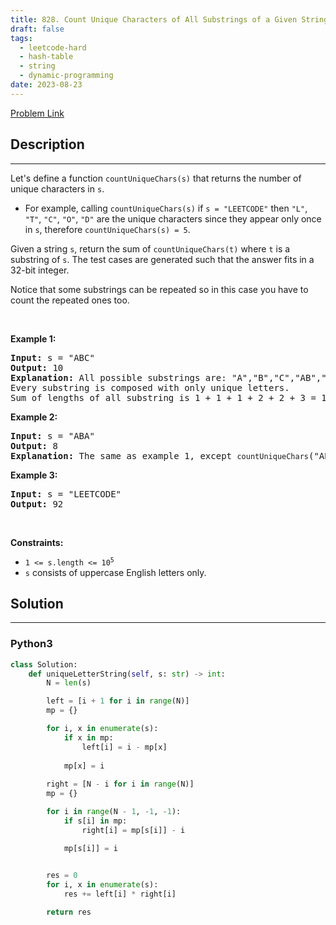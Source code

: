 ```yaml
---
title: 828. Count Unique Characters of All Substrings of a Given String
draft: false
tags: 
  - leetcode-hard
  - hash-table
  - string
  - dynamic-programming
date: 2023-08-23
---
```


[Problem Link](https://leetcode.com/problems/count-unique-characters-of-all-substrings-of-a-given-string/)

## Description

---
<p>Let&#39;s define a function <code>countUniqueChars(s)</code> that returns the number of unique characters in&nbsp;<code>s</code>.</p>

<ul>
	<li>For example, calling <code>countUniqueChars(s)</code> if <code>s = &quot;LEETCODE&quot;</code> then <code>&quot;L&quot;</code>, <code>&quot;T&quot;</code>, <code>&quot;C&quot;</code>, <code>&quot;O&quot;</code>, <code>&quot;D&quot;</code> are the unique characters since they appear only once in <code>s</code>, therefore <code>countUniqueChars(s) = 5</code>.</li>
</ul>

<p>Given a string <code>s</code>, return the sum of <code>countUniqueChars(t)</code> where <code>t</code> is a substring of <code>s</code>. The test cases are generated such that the answer fits in a 32-bit integer.</p>

<p>Notice that some substrings can be repeated so in this case you have to count the repeated ones too.</p>

<p>&nbsp;</p>
<p><strong class="example">Example 1:</strong></p>

<pre>
<strong>Input:</strong> s = &quot;ABC&quot;
<strong>Output:</strong> 10
<strong>Explanation: </strong>All possible substrings are: &quot;A&quot;,&quot;B&quot;,&quot;C&quot;,&quot;AB&quot;,&quot;BC&quot; and &quot;ABC&quot;.
Every substring is composed with only unique letters.
Sum of lengths of all substring is 1 + 1 + 1 + 2 + 2 + 3 = 10
</pre>

<p><strong class="example">Example 2:</strong></p>

<pre>
<strong>Input:</strong> s = &quot;ABA&quot;
<strong>Output:</strong> 8
<strong>Explanation: </strong>The same as example 1, except <code>countUniqueChars</code>(&quot;ABA&quot;) = 1.
</pre>

<p><strong class="example">Example 3:</strong></p>

<pre>
<strong>Input:</strong> s = &quot;LEETCODE&quot;
<strong>Output:</strong> 92
</pre>

<p>&nbsp;</p>
<p><strong>Constraints:</strong></p>

<ul>
	<li><code>1 &lt;= s.length &lt;= 10<sup>5</sup></code></li>
	<li><code>s</code> consists of uppercase English letters only.</li>
</ul>


## Solution

---
### Python3
``` py title='count-unique-characters-of-all-substrings-of-a-given-string'
class Solution:
    def uniqueLetterString(self, s: str) -> int:
        N = len(s)

        left = [i + 1 for i in range(N)]
        mp = {}

        for i, x in enumerate(s):
            if x in mp:
                left[i] = i - mp[x]
            
            mp[x] = i
        
        right = [N - i for i in range(N)]
        mp = {}

        for i in range(N - 1, -1, -1):
            if s[i] in mp:
                right[i] = mp[s[i]] - i

            mp[s[i]] = i

        
        res = 0
        for i, x in enumerate(s):
            res += left[i] * right[i]

        return res
```

